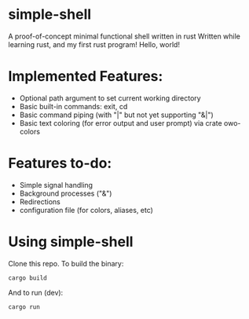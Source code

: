  # simple-shell
A proof-of-concept minimal functional shell written in rust
Written while learning rust, and my first rust program! Hello, world!

# Implemented Features:
- Optional path argument to set current working directory
- Basic built-in commands: exit, cd
- Basic command piping (with "|" but not yet supporting "&|")
- Basic text coloring (for error output and user prompt) via crate owo-colors


# Features to-do:
- Simple signal handling
- Background processes ("&")
- Redirections
- configuration file (for colors, aliases, etc)

# Using simple-shell
Clone this repo. To build the binary:
```
cargo build
```
And to run (dev):
```
cargo run
```

